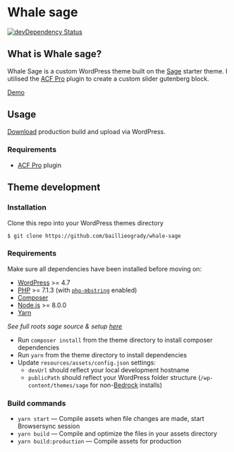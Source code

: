# Whale sage
[![devDependency Status](https://img.shields.io/david/dev/roots/sage.svg?style=flat-square)](https://david-dm.org/baillieogrady/mincaso-sage#info=devDependencies)

## What is Whale sage?
Whale Sage is a custom WordPress theme built on the [Sage](https://github.com/roots/sage) starter theme. I utilised the [ACF Pro](https://www.advancedcustomfields.com/pro/) plugin to create a custom slider gutenberg block.

[Demo](https://whale.baillieogrady.com)

## Usage

[Download](http://baillieogrady.com/downloads/paige-sage.zip) production build and upload via WordPress.

### Requirements

- [ACF Pro](https://www.advancedcustomfields.com/pro/) plugin

## Theme development

### Installation

Clone this repo into your WordPress themes directory

```
$ git clone https://github.com/baillieogrady/whale-sage
```

### Requirements

Make sure all dependencies have been installed before moving on:

* [WordPress](https://wordpress.org/) >= 4.7
* [PHP](https://secure.php.net/manual/en/install.php) >= 7.1.3 (with [`php-mbstring`](https://secure.php.net/manual/en/book.mbstring.php) enabled)
* [Composer](https://getcomposer.org/download/)
* [Node.js](http://nodejs.org/) >= 8.0.0
* [Yarn](https://yarnpkg.com/en/docs/install)

*See full roots sage source & setup [here](https://github.com/roots/sage)*

* Run `composer install` from the theme directory to install composer dependencies 
* Run `yarn` from the theme directory to install dependencies
* Update `resources/assets/config.json` settings:
  * `devUrl` should reflect your local development hostname
  * `publicPath` should reflect your WordPress folder structure (`/wp-content/themes/sage` for non-[Bedrock](https://roots.io/bedrock/) installs)

### Build commands

* `yarn start` — Compile assets when file changes are made, start Browsersync session
* `yarn build` — Compile and optimize the files in your assets directory
* `yarn build:production` — Compile assets for production

